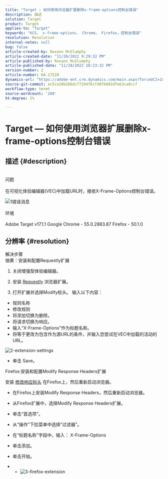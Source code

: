 ```yaml
---
title: "Target — 如何使用浏览器扩展删除x-frame-options控制台错误"
description: 描述
solution: Target
product: Target
applies-to: "Target"
keywords: "KCS， x-frame-options， Chrome， Firefox，控制台错误"
resolution: Resolution
internal-notes: null
bug: false
article-created-by: Roxann McGlumphy
article-created-date: "11/28/2022 9:29:32 PM"
article-published-by: Roxann McGlumphy
article-published-date: "11/28/2022 10:23:32 PM"
version-number: 2
article-number: KA-17520
dynamics-url: "https://adobe-ent.crm.dynamics.com/main.aspx?forceUCI=1&pagetype=entityrecord&etn=knowledgearticle&id=c93221b9-636f-ed11-9561-6045bd006079"
source-git-commit: ec5ce28b266dc77294f61fd076892dfe63ca8ccf
workflow-type: tm+mt
source-wordcount: '269'
ht-degree: 2%

---
```


# Target — 如何使用浏览器扩展删除x-frame-options控制台错误

## 描述 {#description}

<br>问题<br><br>
在可视化体验编辑器(VEC)中加载URL时，接收X-Frame-Options控制台错误。

![1错误消息](https://helpx.adobe.com/content/dam/help/en/target/kb/how-to-use-a-browser-extension-to-remove-x-frame-options-console/jcr%3acontent/main-pars/image/1-errormessage.jpg "1错误消息")
<br><br>环境<br><br>
Adobe Target v17.1.1 Google Chrome - 55.0.2883.87 Firefox - 50.1.0




## 分辨率 {#resolution}

解决步骤<br>
铬黄：安装和配置Requestly扩展

1. 关闭增强型体验编辑器。

2. 安装 [Requestly](https://chrome.google.com/webstore/detail/requestly/mdnleldcmiljblolnjhpnblkcekpdkpa?hl=en) 浏览器扩展。

3. 打开扩展并选择Modify标头。 输入以下内容：

- 规则名称
- 修改规则
- 将添加切换为删除。
- 将请求切换为响应。
- 输入“X-Frame-Options”作为标题名称。
- 将等于更改为包含作为源URL的条件，并输入您尝试在VEC中加载的活动的URL。

![2-extension-settings](https://helpx.adobe.com/content/dam/help/en/target/kb/how-to-use-a-browser-extension-to-remove-x-frame-options-console/jcr%3acontent/main-pars/procedure/proc_par/step_2/step_par/image/2-extension-settings.png "2-extension-settings")
- 单击 Save。




Firefox:安装和配置Modify Response Headers扩展

安装 [修改响应标头](https://addons.mozilla.org/en-us/firefox/addon/modify-response-headers/) 在Firefox上，然后重新启动浏览器。

- 在Firefox上安装Modify Response Headers，然后重新启动浏览器。
- 从Firefox扩展中，选择Modify Response Headers扩展。
- 单击“首选项”。
- 从“操作”下拉菜单中选择“过滤器”。
- 在“标题名称”字段中，输入： X-Frame-Options
- 单击添加。
- 单击开始。


- 
   - ![3-firefox-extension](https://helpx.adobe.com/content/dam/help/en/target/kb/how-to-use-a-browser-extension-to-remove-x-frame-options-console/jcr%3acontent/main-pars/procedure_1532616470/proc_par/step_1817832849/step_par/image/3-firefox-extension.png "3-firefox-extension")



